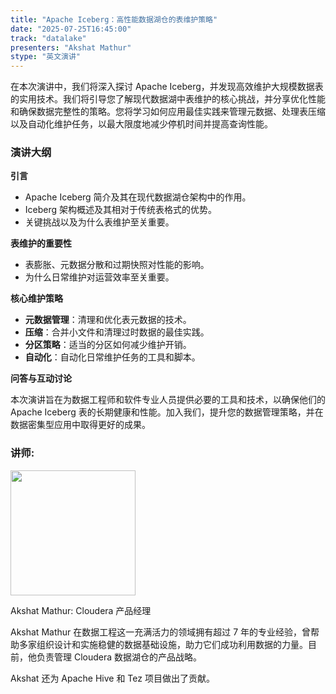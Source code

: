 ```yaml
---
title: "Apache Iceberg：高性能数据湖仓的表维护策略"
date: "2025-07-25T16:45:00"
track: "datalake"
presenters: "Akshat Mathur"
stype: "英文演讲"
---
```


在本次演讲中，我们将深入探讨 Apache Iceberg，并发现高效维护大规模数据表的实用技术。我们将引导您了解现代数据湖中表维护的核心挑战，并分享优化性能和确保数据完整性的策略。您将学习如何应用最佳实践来管理元数据、处理表压缩以及自动化维护任务，以最大限度地减少停机时间并提高查询性能。

### 演讲大纲

**引言**
- Apache Iceberg 简介及其在现代数据湖仓架构中的作用。
- Iceberg 架构概述及其相对于传统表格式的优势。
- 关键挑战以及为什么表维护至关重要。

**表维护的重要性**
- 表膨胀、元数据分散和过期快照对性能的影响。
- 为什么日常维护对运营效率至关重要。

**核心维护策略**
- **元数据管理**：清理和优化表元数据的技术。
- **压缩**：合并小文件和清理过时数据的最佳实践。
- **分区策略**：适当的分区如何减少维护开销。
- **自动化**：自动化日常维护任务的工具和脚本。

**问答与互动讨论**

本次演讲旨在为数据工程师和软件专业人员提供必要的工具和技术，以确保他们的 Apache Iceberg 表的长期健康和性能。加入我们，提升您的数据管理策略，并在数据密集型应用中取得更好的成果。

### 讲师:

<img src="https://sessionize.com/image/d598-400o400o1-TWRJCfGzVB3ZKDH85a4riC.jpg" width="200" /><br/>

Akshat Mathur:  Cloudera 产品经理

Akshat Mathur 在数据工程这一充满活力的领域拥有超过 7 年的专业经验，曾帮助多家组织设计和实施稳健的数据基础设施，助力它们成功利用数据的力量。目前，他负责管理 Cloudera 数据湖仓的产品战略。

Akshat 还为 Apache Hive 和 Tez 项目做出了贡献。